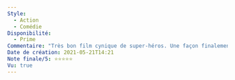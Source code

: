 ```yaml
---
Style:
  - Action
  - Comédie
Disponibilité:
  - Prime
Commentaire: "Très bon film cynique de super-héros. Une façon finalement assez classique de prendre le contrepied des clichés établis, mais appréciable à l’écran. La BO est très bien exécutée, mélange d’epic et de pop selon l’émotion de la scène, c’est très bien réussi. Quelques moments cheesy, mais ce ne sont que des gouttes d’eau dans ce cocktail de plaisir. "
Date de création: 2021-05-21T14:21
Note finale/5: ⭐⭐⭐⭐⭐
Vu: true
---
```

